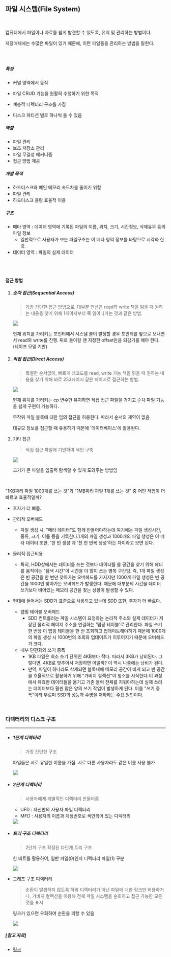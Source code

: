 ## 파일 시스템(File System)

<br>

컴퓨터에서 파일이나 자료를 쉽게 발견할 수 있도록, 유지 및 관리하는 방법이다.

저장매체에는 수많은 파일이 있기 때문에, 이런 파일들을 관리하는 방법을 말한다.

##### <br>

##### 특징

- 커널 영역에서 동작
- 파일 CRUD 기능을 원활히 수행하기 위한 목적

- 계층적 디렉터리 구조를 가짐
- 디스크 파티션 별로 하나씩 둘 수 있음

##### 역할

- 파일 관리
- 보조 저장소 관리
- 파일 무결성 메커니즘
- 접근 방법 제공

##### 개발 목적

- 하드디스크와 메인 메모리 속도차를 줄이기 위함
- 파일 관리
- 하드디스크 용량 효율적 이용

##### 구조

- 메타 영역 : 데이터 영역에 기록된 파일의 이름, 위치, 크기, 시간정보, 삭제유무 등의 파일 정보
  - 일반적으로 사용자가 보는 파일구조는 이 메타 영역 정보를 바탕으로 시각화 한 것.
- 데이터 영역 : 파일의 실제 데이터

<br>

<br>

#### 접근 방법

1. ##### 순차 접근(Sequential Access)

   > 가장 간단한 접근 방법으로, 대부분 연산은 read와 write
   책을 읽을 때 원하는 내용을 찾기 위해 1페이지부터 쭉 읽어나가는 것과 같은 방법.

   <img src="https://noep.github.io/2016/02/23/10th-filesystem/10.1.png">

   현재 위치를 가리키는 포인터에서 시스템 콜이 발생할 경우 포인터를 앞으로 보내면서 read와 write를 진행. 뒤로 돌아갈 땐 지정한 offset만큼 되감기를 해야 한다. (테이프 모델 기반)
   

2. ##### 직접 접근(Direct Access)

   > 특별한 순서없이, 빠르게 레코드를 read, write 가능
   책을 읽을 때 원하는 내용을 찾기 위해 바로 253페이지 같은 페이지로 접근하는 방법.

   <img src="https://noep.github.io/2016/02/23/10th-filesystem/10.2.png">

   현재 위치를 가리키는 cp 변수만 유지하면 직접 접근 파일을 가지고 순차 파일 기능을 쉽게 구현이 가능하다.

   무작위 파일 블록에 대한 임의 접근을 허용한다. 따라서 순서의 제약이 없음

   대규모 정보를 접근할 때 유용하기 때문에 '데이터베이스'에 활용된다.

3. 기타 접근

   > 직접 접근 파일에 기반하여 색인 구축

   <img src="https://noep.github.io/2016/02/23/10th-filesystem/10.3.png">

   크기가 큰 파일을 입출력 탐색할 수 있게 도와주는 방법임

<br>

"1KB짜리 파일 1000개를 쓰는 것"과 "1MB짜리 파일 1개를 쓰는 것" 중 어떤 작업이 더 빠르고 효율적일까?
- 후자가 더 빠름.
- 관리적 오버헤드
  - 파일 생성 시, "메타 데이터"도 함께 만들어야하는데 여기에는 파일 생성시간, 종류, 크기, 이름 등을 기록한다.1개의 파일 생성과 1000개의 파일 생성은 이 메타 데이터 또한, '한 번 생성'과 '천 번 반복 생성'하는 차이라고 보면 된다.
- 물리적 접근비용
  - 특히, HDD상에서는 데이터를 쓰는 것보다 데이터를 쓸 공간을 찾기 위해 헤더를 움직이는 "탐색 시간"이 시간을 더 많이 쓰는 병목 구간임. 즉, 1개 파일 생성은 빈 공간을 한 번만 찾아가는 오버헤드를 가지지만 1000개 파일 생성은 빈 공간을 1000번 찾아가는 오버헤드가 발생한다. 때문에 대부분의 시간을 데이터 쓰기보다 비어있는 메모리 공간을 찾는 상황이 발생할 수 있다.

- 현대에 들어서는 SDD가 표준으로 사용되고 있는데 SDD 또한, 후자가 더 빠르다.
  - 맵핑 테이블 오버헤드
    - SDD 컨트롤러는 파일 시스템이 요청하는 논리적 주소와 실제 데이터가 저장된 물리적 페이지 주소를 연결하는 '맵핑 테이블'로 관리한다. 파일 쓰기 한 번당 이 맵핑 테이블을 한 번 조회하고 업데이트해야하기 때문에 1000개의 파일 생성 시 1000번의 조회와 업데이트가 이루어지기 때문에 오버헤드가 크다.
  - 내부 단편화와 쓰기 증폭
    - 1KB 파일은 최소 쓰기 단위인 4KB보다 작다. 따라서 3KB가 낭비된다. 그렇다면, 4KB로 맞추어서 저장하면 어떨까? 이 역시 나중에는 낭비가 된다.
    - 만약, 파일이 하나라도 삭제되면 블록내에 메모리 공간이 비게 되고 빈 공간을 효율적으로 활용하기 위해 "가비지 컬렉션"이 청소를 시작한다.이 과정에서 유효한 데이터들을 옮기고 기존 블럭 전체를 지워야하는데 실제 쓰려는 데이터보다 훨씬 많은 양의 쓰기 작업이 발생하게 된다. 이를 "쓰기 증폭"이라 부르며 SSD의 성능과 수명을 저하하는 주요 원인이다.


<br>

### 디렉터리와 디스크 구조

---

- ##### 1단계 디렉터리

  > 가장 간단한 구조

  파일들은 서로 유일한 이름을 가짐. 서로 다른 사용자라도 같은 이름 사용 불가

  <img src="https://noep.github.io/2016/02/23/10th-filesystem/10.5.png">

- ##### 2단계 디렉터리

  > 사용자에게 개별적인 디렉터리 만들어줌

  - UFD : 자신만의 사용자 파일 디렉터리
  - MFD : 사용자의 이름과 계정번호로 색인되어 있는 디렉터리

  <img src="https://noep.github.io/2016/02/23/10th-filesystem/10.6.png">

- ##### 트리 구조 디렉터리

  > 2단계 구조 확장된 다단계 트리 구조

  한 비트를 활용하여, 일반 파일(0)인지 디렉터리 파일(1) 구분

  <img src="https://noep.github.io/2016/02/23/10th-filesystem/10.7.png">

- 그래프 구조 디렉터리

  > 순환이 발생하지 않도록 하위 디렉터리가 아닌 파일에 대한 링크만 허용하거나, 가비지 컬렉션을 이용해 전체 파일 시스템을 순회하고 접근 가능한 모든 것을 표시

  링크가 있으면 우회하여 순환을 피할 수 있음

  <img src="https://noep.github.io/2016/02/23/10th-filesystem/10.9.png">













##### [참고 자료]

- [링크]( https://noep.github.io/2016/02/23/10th-filesystem/ )
